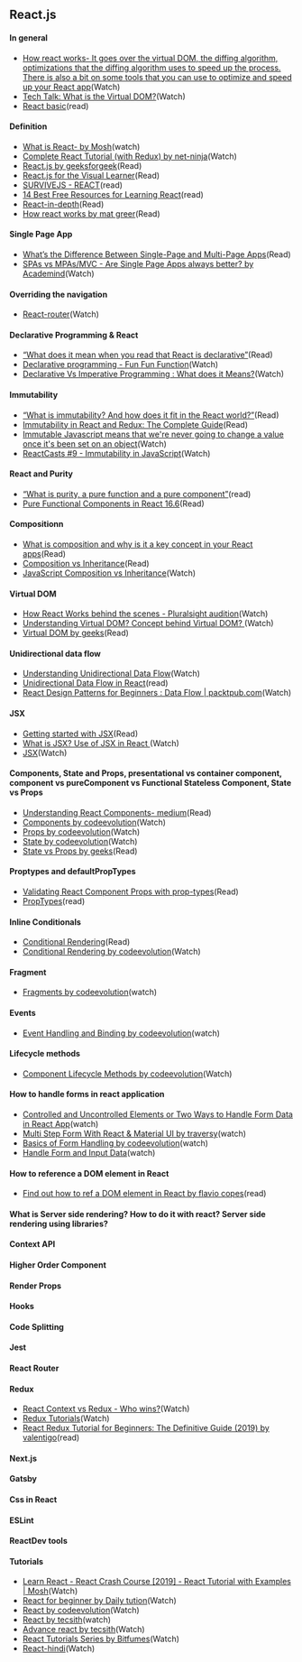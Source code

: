 ## React.js

#### In general
- [How react works- It goes over the virtual DOM, the diffing algorithm, optimizations that the diffing algorithm uses to speed up the process. There is also a bit on some tools that you can use to optimize and speed up your React app](https://www.youtube.com/watch?v=mLMfx8BEt8g)(Watch)
- [Tech Talk: What is the Virtual DOM?](https://www.youtube.com/watch?v=d7pyEDqBDeE)(Watch)
- [React basic](https://jscomplete.com/learn/react-beyond-basics/introduction)(read)

#### Definition 
- [What is React- by Mosh](https://www.youtube.com/watch?v=N3AkSS5hXMA)(watch)
- [Complete React Tutorial (with Redux) by net-ninja](https://www.youtube.com/watch?v=OxIDLw0M-m0&list=PL4cUxeGkcC9ij8CfkAY2RAGb-tmkNwQHG)(Watch)
- [React.js by geeksforgeek](https://www.geeksforgeeks.org/react-js-introduction-working/)(Read)
- [React.js for the Visual Learner](https://leanpub.com/reactjsforthevisuallearner/read#leanpub-auto-chapter-2--what-is-react-and-why-is-it-cool)(Read)
- [SURVIVEJS - REACT](https://survivejs.com/react/introduction/)(read)
- [14 Best Free Resources for Learning React](https://metabox.io/free-react-resources/)(read)
- [React-in-depth](https://developmentarc.gitbooks.io/react-indepth/content/)(Read)
- [How react works by mat greer](https://www.mattgreer.org/articles/react-internals-part-one-basic-rendering/)(Read)

#### Single Page App
- [What’s the Difference Between Single-Page and Multi-Page Apps](https://rubygarage.org/blog/single-page-app-vs-multi-page-app)(Read)
- [SPAs vs MPAs/MVC - Are Single Page Apps always better? by Academind](https://www.youtube.com/watch?v=F_BYg2QGsC0)(Watch)

#### Overriding the navigation
- [React-router](https://www.youtube.com/watch?v=QUz3k2O3ZJU)(Watch)

#### Declarative Programming & React
- [“What does it mean when you read that React is declarative”](https://dev.to/itsjzt/declarative-programming--react-3bh2)(Read)
- [Declarative programming - Fun Fun Function](https://www.youtube.com/watch?v=yGh0bjzj4IQ)(Watch)
- [Declarative Vs Imperative Programming : What does it Means?](https://www.youtube.com/watch?v=6RAQynw2Sy8)(Watch)

#### Immutability
- [“What is immutability? And how does it fit in the React world?”](https://flaviocopes.com/react-immutability/)(Read)
- [Immutability in React and Redux: The Complete Guide](https://daveceddia.com/react-redux-immutability-guide/)(Read)
- [Immutable Javascript means that we're never going to change a value once it's been set on an object](https://www.youtube.com/watch?v=9M-r8p9ey8U)(Watch)
- [ReactCasts #9 - Immutability in JavaScript](https://www.youtube.com/watch?v=4LzcQyZ9JOU)(Watch)

#### React and Purity
- [“What is purity, a pure function and a pure component”](https://www.leighhalliday.com/react-purity)(read)
- [Pure Functional Components in React 16.6](https://logrocket.com/blog/pure-functional-components/)(Read)

#### Compositionn
- [What is composition and why is it a key concept in your React apps](https://flaviocopes.com/react-composition/)(Read)
- [Composition vs Inheritance](https://programmingwithmosh.com/react/react-composition-vs-inheritance/)(Read)
- [JavaScript Composition vs Inheritance](https://www.youtube.com/watch?v=7HolHe7Gqbw)(Watch)


#### Virtual DOM
- [How React Works behind the scenes - Pluralsight audition](https://www.youtube.com/watch?v=gApwC9Ek9yo)(Watch)
- [Understanding Virtual DOM? Concept behind Virtual DOM? ](https://www.youtube.com/watch?v=dxz9HZ40h4I&list=PLynWqC6VC9KOYfQCImyKXCiMux_a_SjMw&index=2)(Watch)
- [Virtual DOM by geeks](https://www.geeksforgeeks.org/reactjs-virtual-dom/)(Read)


#### Unidirectional data flow
- [Understanding Unidirectional Data Flow](https://www.youtube.com/watch?v=cZAy43GEANc)(Watch)
- [Unidirectional Data Flow in React](https://flaviocopes.com/react-unidirectional-data-flow/)(read)
- [React Design Patterns for Beginners : Data Flow | packtpub.com](https://www.youtube.com/watch?v=hO8u07-WTOk)(Watch)

#### JSX
- [Getting started with JSX](https://flaviocopes.com/jsx/)(Read)
- [What is JSX? Use of JSX in React ](https://www.youtube.com/watch?v=ELQvmmxqDHI&list=PLynWqC6VC9KOYfQCImyKXCiMux_a_SjMw&index=11)(Watch)
- [JSX](https://www.youtube.com/watch?v=7fPXI_MnBOY&list=PLC3y8-rFHvwgg3vaYJgHGnModB54rxOk3&index=8)(Watch)



#### Components, State and Props, presentational vs container component, component vs pureComponent vs Functional Stateless Component, State vs Props
- [Understanding React Components- medium](https://medium.com/the-andela-way/understanding-react-components-37f841c1f3bb)(Read)
- [Components by codeevolution](https://www.youtube.com/watch?v=Y2hgEGPzTZY&list=PLC3y8-rFHvwgg3vaYJgHGnModB54rxOk3&index=4)(Watch)
- [Props by codeevolution](https://www.youtube.com/watch?v=m7OWXtbiXX8&list=PLC3y8-rFHvwgg3vaYJgHGnModB54rxOk3&index=9)(Watch)
- [State by codeevolution](https://www.youtube.com/watch?v=4ORZ1GmjaMc&list=PLC3y8-rFHvwgg3vaYJgHGnModB54rxOk3&index=10)(Watch)
- [State vs Props by geeks](https://www.geeksforgeeks.org/reactjs-state-vs-props/)(Read)


#### Proptypes and defaultPropTypes
- [Validating React Component Props with prop-types](https://blog.logrocket.com/validating-react-component-props-with-prop-types-ef14b29963fc/)(Read)
- [PropTypes](https://www.geeksforgeeks.org/reactjs-proptypes/)(read)


#### Inline Conditionals
- [Conditional Rendering](https://www.geeksforgeeks.org/reactjs-conditional-rendering/)(Read)
- [Conditional Rendering by codeevolution](https://www.youtube.com/watch?v=7o5FPaVA9m0&list=PLC3y8-rFHvwgg3vaYJgHGnModB54rxOk3&index=16)(Watch)

#### Fragment
- [Fragments by codeevolution](https://www.youtube.com/watch?v=bHdh1T0-US4&list=PLC3y8-rFHvwgg3vaYJgHGnModB54rxOk3&index=25)(watch)

#### Events
- [Event Handling and Binding by codeevolution](https://www.youtube.com/watch?v=Znqv84xi8Vs&list=PLC3y8-rFHvwgg3vaYJgHGnModB54rxOk3&index=13)(watch)

#### Lifecycle methods
- [Component Lifecycle Methods by codeevolution](https://www.youtube.com/watch?v=qnN_FuFNq2g&list=PLC3y8-rFHvwgg3vaYJgHGnModB54rxOk3&index=22)(Watch)

#### How to handle forms in react application
- [Controlled and Uncontrolled Elements or Two Ways to Handle Form Data in React App](https://www.youtube.com/watch?v=nSGZEQa5C_c)(watch)
- [Multi Step Form With React & Material UI by traversy](https://www.youtube.com/watch?v=zT62eVxShsY)(watch)
- [ Basics of Form Handling by codeevolution](https://www.youtube.com/watch?v=7Vo_VCcWupQ&t=6s)(watch)
- [Handle Form and Input Data](https://www.youtube.com/watch?v=fcMNZ7j4JSg)(watch)

#### How to reference a DOM element in React
- [Find out how to ref a DOM element in React by flavio copes](https://flaviocopes.com/react-ref-element/)(read)

#### What is Server side rendering? How to do it with react? Server side rendering using libraries?

#### Context API

#### Higher Order Component

#### Render Props

#### Hooks

#### Code Splitting

#### Jest

#### React Router

#### Redux
- [React Context vs Redux - Who wins?](https://www.youtube.com/watch?v=OvM4hIxrqAw)(Watch)
- [Redux Tutorials](https://www.youtube.com/playlist?list=PLoYCgNOIyGADILc3iUJzygCqC8Tt3bRXt)(Watch)
- [React Redux Tutorial for Beginners: The Definitive Guide (2019) by valentigo](https://www.valentinog.com/blog/redux/#React_Redux_tutorial_what_is_a_Redux_middleware)(read)

#### Next.js

#### Gatsby

#### Css in React


#### ESLint


#### ReactDev tools


#### Tutorials
- [Learn React - React Crash Course [2019] - React Tutorial with Examples | Mosh](https://www.youtube.com/watch?v=Ke90Tje7VS0&t=4700s)(Watch)
- [React for beginner by Daily tution](https://www.youtube.com/watch?v=ELQvmmxqDHI&list=PLynWqC6VC9KOYfQCImyKXCiMux_a_SjMw&index=11)(Watch)
- [React by codeevolution](https://www.youtube.com/watch?v=4ORZ1GmjaMc&list=PLC3y8-rFHvwgg3vaYJgHGnModB54rxOk3&index=10)(Watch)
- [React by tecsith](https://www.youtube.com/watch?v=bUTsVY6VUQA&list=PL7pEw9n3GkoVAqCMVTz2mKthyWr-svpQJ)(watch)
- [Advance react by tecsith](https://www.youtube.com/watch?v=UMo9_W8lPbs&list=PL7pEw9n3GkoUZX3e9lBbmQqdCpgAWYooz)(Watch)
- [React Tutorials Series by Bitfumes](https://www.youtube.com/watch?v=tUdeA14wpQQ&list=PLe30vg_FG4OT1gN7waO7ESyrn7EfI_fG-)(Watch)
- [React-hindi](https://www.youtube.com/watch?v=ywnFU9EY3VI&list=PLbGui_ZYuhignjLLXTJWkRJKN-SgAqClL&index=21)(Watch)
